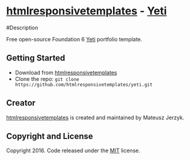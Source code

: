 # [htmlresponsivetemplates](http://htmlresponsivetemplates.com) - [Yeti](http://htmlresponsivetemplates.com/project/Yeti)

#Description

Free open-source Foundation 6 [Yeti](http://htmlresponsivetemplates.com/project/yeti) portfolio template.

## Getting Started

* Download from [htmlresponsivetemplates](http://htmlresponsivetemplates.com/project/yeti)
* Clone the repo: `git clone https://github.com/htmlresponsivetemplates/yeti.git`

## Creator

[htmlresponsivetemplates](http://htmlresponsivetemplates.com) is created and maintained by Mateusz Jerzyk.

## Copyright and License

Copyright 2016. Code released under the [MIT](https://github.com/yeti) license.
